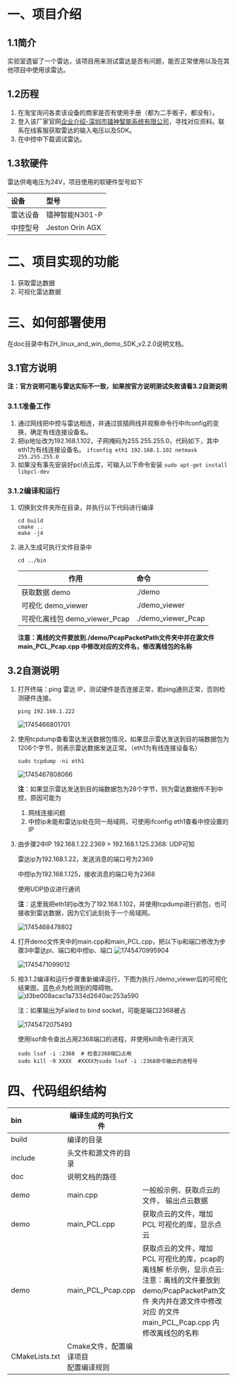 # 一、项目介绍

## 1.1简介

实验室遗留了一个雷达，该项目用来测试雷达是否有问题，能否正常使用以及在其他项目中使用该雷达。

## 1.2历程

1. 在淘宝询问各卖该设备的商家是否有使用手册（都为二手贩子，都没有）。
2. 登入该厂家官网[企业介绍-深圳市镭神智能系统有限公司](https://www.leishen-lidar.com/about)，寻找对应资料。联系在线客服获取雷达的输入电压以及SDK。
3. 在中控中下载调试雷达。

## 1.3软硬件

雷达供电电压为24V，项目使用的软硬件型号如下

| 设备     | 型号            |
| :------- | :-------------- |
| 雷达设备 | 镭神智能N301-P  |
| 中控型号 | Jeston Orin AGX |

# 二、项目实现的功能

1. 获取雷达数据
2. 可视化雷达数据

# 三、如何部署使用

在doc目录中有ZH_linux_and_win_demo_SDK_v2.2.0说明文档。

## 3.1官方说明

**注：官方说明可能与雷达实际不一致，如果按官方说明测试失败请看3.2自测说明**

### 3.1.1准备工作

1. 通过网线把中控与雷达相连，并通过拔插网线并观察命令行中ifconfig的变换，确定有线连接设备名。
2. 把ip地址改为192.168.1.102，子网掩码为255.255.255.0，代码如下，其中eth1为有线连接设备名。
   `ifconfig eth1 192.168.1.102 netmask 255.255.255.0`
3. 如果没有事先安装好pcl点云库，可输入以下命令安装
   `sudo apt-get install libpcl-dev`

### 3.1.2编译和运行

1. 切换到文件夹所在目录，并执行以下代码进行编译

   ```linux
   cd build
   cmake ..
   make -j4
   ```

2. 进入生成可执行文件目录中

   ```
   cd ../bin
   ```

   | 作用                          | 命令               |
   | ----------------------------- | :----------------- |
   | 获取数据   demo               | ./demo             |
   | 可视化 demo_viewer            | ./demo_viewer      |
   | 可视化离线包 demo_viewer_Pcap | ./demo_viewer_Pcap |

   **注意：离线的文件要放到./demo/PcapPacketPath文件夹中并在源文件main_PCL_Pcap.cpp 中修改对应的文件名，修改离线包的名称**

## 3.2自测说明

1. 打开终端：ping 雷达 IP，测试硬件是否连接正常，若ping通则正常，否则检测硬件连接。

   ```
   ping 192.168.1.222
   ```

   ![1745466801701](https://gitee.com/JiangPeng-57/images/raw/master/1745466801701.jpg)

2. 使用tcpdump查看雷达发送数据包情况，如果显示雷达发送到目的端数据包为1206个字节，则表示雷达数据发送正常。（eth1为有线连接设备名）

   ```
   sudo tcpdump -ni eth1
   ```

   ![1745467808066](https://gitee.com/JiangPeng-57/images/raw/master/1745467808066.jpg)

   **注**：如果显示雷达发送到目的端数据包为28个字节，则为雷达数据传不到中控，原因可能为

   1. 网线连接问题
   2. 中控ip未能和雷达ip处在同一局域网，可使用ifconfig eth1查看中控设置的IP

3. 由步骤2中IP 192.168.1.22.2369 > 192.168.1.125.2368: UDP可知

   雷达ip为192.168.1.22，发送消息的端口号为2369

   中控ip为192.168.1.125，接收消息的端口号为2368

   使用UDP协议进行通讯

   **注**：这里我把eth1的ip改为了192.168.1.102，并使用tcpdump进行抓包，也可接收到雷达数据，因为它们此刻处于一个局域网。

   ![1745468478802](https://gitee.com/JiangPeng-57/images/raw/master/1745468478802.jpg)

4. 打开demo文件夹中的main.cpp和main_PCL.cpp，把以下ip和端口修改为步骤3中雷达pi、端口和中控ip、端口
   ![1745470995904](https://gitee.com/JiangPeng-57/images/raw/master/1745470995904.jpg)

   ![1745471099012](https://gitee.com/JiangPeng-57/images/raw/master/1745471099012.jpg)

5. 按3.1.2编译和运行步骤重新编译运行，下图为执行./demo_viewer后的可视化结果图，蓝色点为检测到的障碍物。
   ![d3be008acac1a7334d2640ac253a590](https://gitee.com/JiangPeng-57/images/raw/master/d3be008acac1a7334d2640ac253a590.png)

   注：如果输出为Failed to bind socket，可能是端口2368被占

   ![1745472075493](https://gitee.com/JiangPeng-57/images/raw/master/1745472075493.jpg)

   使用lsof命令查出占用2368端口的进程，并使用kill命令进行消灭

   ```
   sudo lsof -i :2368  # 检查2368端口占用
   sudo kill -9 XXXX  #XXXX为sudo lsof -i :2368命令输出的进程号
   ```

# 四、代码组织结构

| bin            | 编译生成的可执行文件                      |                                                              |
| :------------- | ----------------------------------------- | ------------------------------------------------------------ |
| build          | 编译的目录                                |                                                              |
| include        | 头文件和源文件的目录                      |                                                              |
| doc            | 说明文档的路径                            |                                                              |
| demo           | main.cpp                                  | 一般般示例，获取点云的文件， 输出点云数据                    |
| demo           | main_PCL.cpp                              | 获取点云的文件，增加PCL 可视化的库，显示点云                 |
| demo           | main_PCL_Pcap.cpp                         | 获取点云的文件，增加PCL 可视化的库，pcap的离线解 析示例，显示点云: 注意：离线的文件要放到 demo/PcapPacketPath文件 夹内并在源文件中修改对应 的文件main_PCL_Pcap.cpp 内修改离线包的名称 |
| CMakeLists.txt | Cmake文件，配置编译项目<br />配置编译规则 |                                                              |



